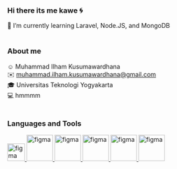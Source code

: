 ### Hi there its me kawe 🌀
🌱 I’m currently learning Laravel, Node.JS, and MongoDB
<br>
<br>
### About me
☺️ Muhammad Ilham Kusumawardhana
<br>
✉️ muhammad.ilham.kusumawardhana@gmail.com 
<br>
🎓 Universitas Teknologi Yogyakarta
<br>
💻 hmmmm
<br><br>
### Languages and Tools

<a href="https://www.figma.com/" target="_blank"> <img src="https://www.vectorlogo.zone/logos/figma/figma-icon.svg" alt="figma" width="40" height="40"/> </a> 
<a href="https://www.php.com/" target="_blank"> <img src="https://www.vectorlogo.zone/logos/php/php-icon.svg" alt="figma" width="60" height="60"/> </a> 
<a href="https://www.php.com/" target="_blank"> <img src="https://www.vectorlogo.zone/logos/expressjs/expressjs-icon.svg" alt="figma" width="60" height="60"/> </a> 
<a href="https://www.php.com/" target="_blank"> <img src="https://www.vectorlogo.zone/logos/mongodb/mongodb-icon.svg" alt="figma" width="60" height="60"/> </a> 
<a href="https://www.php.com/" target="_blank"> <img src="https://www.vectorlogo.zone/logos/mysql/mysql-icon.svg" alt="figma" width="60" height="60"/> </a> 
<a href="https://www.php.com/" target="_blank"> <img src="https://www.vectorlogo.zone/logos/nodejs/nodejs-horizontal.svg" alt="figma" width="60" height="60"/> </a> 

<!--
**Ilhamkawe/ilhamkawe** is a ✨ _special_ ✨ repository because its `README.md` (this file) appears on your GitHub profile.

Here are some ideas to get you started:

- 🔭 I’m currently working on ...
- 🌱 I’m currently learning ...
- 👯 I’m looking to collaborate on ...
- 🤔 I’m looking for help with ...
- 💬 Ask me about ...
- 📫 How to reach me: ...
- 😄 Pronouns: ...
- ⚡ Fun fact: ...
-->
